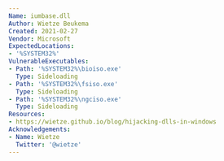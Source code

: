 ```yaml
---
Name: iumbase.dll
Author: Wietze Beukema
Created: 2021-02-27
Vendor: Microsoft
ExpectedLocations:
- '%SYSTEM32%'
VulnerableExecutables:
- Path: '%SYSTEM32%\bioiso.exe'
  Type: Sideloading
- Path: '%SYSTEM32%\fsiso.exe'
  Type: Sideloading
- Path: '%SYSTEM32%\ngciso.exe'
  Type: Sideloading
Resources:
- https://wietze.github.io/blog/hijacking-dlls-in-windows
Acknowledgements:
- Name: Wietze
  Twitter: '@wietze'
---
```


